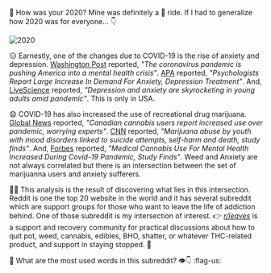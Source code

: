 :wave: How was your 2020? Mine was definitely a :roller_coaster: ride. If I had to generalize how 2020 was for everyone... :point_down:

![2020](https://media.giphy.com/media/RJKHjCAdsAfQPn03qQ/giphy.gif)

:expressionless: Earnestly, one of the changes due to COVID-19 is the rise of anxiety and depression. [Washington Post](https://www.washingtonpost.com/health/2020/05/04/mental-health-coronavirus/) reported, *"The coronavirus pandemic is pushing America into a mental health crisis"*. [APA](https://www.apa.org/news/press/releases/2020/11/anxiety-depression-treatment) reported, *"Psychologists Report Large Increase In Demand For Anxiety, Depression Treatment"*. And, [LiveScience](https://www.livescience.com/depression-anxiety-increase-covid-19.html) reported, *"Depression and anxiety are skyrocketing in young adults amid pandemic"*. This is only in USA.

:anguished: COVID-19 has also increased the use of recreational drug marijuana. [Global News](https://globalnews.ca/news/7573757/covid-cannabis-use-canada-survey/) reported, *"Canadian cannabis users report increased use over pandemic, worrying experts"*. [CNN](https://www.cnn.com/2021/01/20/health/marijuana-abuse-teens-suicide-wellness/index.html) reported, *"Marijuana abuse by youth with mood disorders linked to suicide attempts, self-harm and death, study finds"*. And, [Forbes](https://www.forbes.com/sites/emilyearlenbaugh/2020/09/25/medical-cannabis-use-for-mental-health-increased-during-covid-19-pandemic-study-finds/?sh=252e52c86d3f) reported, *"Medical Cannabis Use For Mental Health Increased During Covid-19 Pandemic, Study Finds"*. Weed and Anxiety are not always correlated but there is an intersection between the set of marijuanna users and anxiety sufferers. 

:office_worker: This analysis is the result of discovering what lies in this intersection. Reddit is one the top 20 website in the world and it has several subreddit which are support groups for those who want to leave the life of addiction behind. One of those subreddit is my intersection of interest. :point_right: *[r/leaves](https://www.reddit.com/r/leaves/)* is a support and recovery community for practical discussions about how to quit pot, weed, cannabis, edibles, BHO, shatter, or whatever THC-related product, and support in staying stopped. :leaves:

:raising_hand: What are the most used words in this subreddit? :eye::point_down:
:flag-us: 
